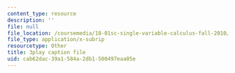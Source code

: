 ```yaml
---
content_type: resource
description: ''
file: null
file_location: /coursemedia/18-01sc-single-variable-calculus-fall-2010/cab62dac39a1584a2db1500497eaa05e_jBkXbAgMj6s.srt
file_type: application/x-subrip
resourcetype: Other
title: 3play caption file
uid: cab62dac-39a1-584a-2db1-500497eaa05e
---
```

